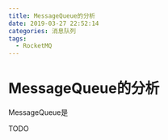 ```yaml
---
title: MessageQueue的分析
date: 2019-03-27 22:52:14
categories: 消息队列
tags:
  - RocketMQ
---
```



# MessageQueue的分析

MessageQueue是

TODO